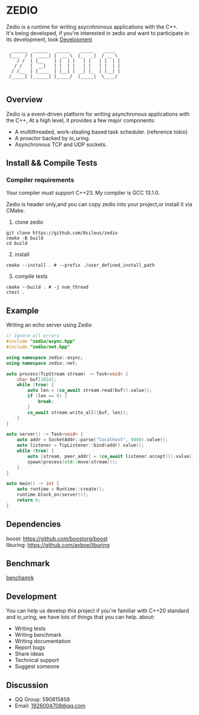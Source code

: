 # ZEDIO
Zedio is a runtime for writing asycnhronous applications with the C++.   
It's being developed, if you're interested in zedio and want to participate in its development, look [Development](#development)
```
  ______  ______   _____    _____    ____  
 |___  / |  ____| |  __ \  |_   _|  / __ \ 
    / /  | |__    | |  | |   | |   | |  | |
   / /   |  __|   | |  | |   | |   | |  | |
  / /__  | |____  | |__| |  _| |_  | |__| |
 /_____| |______| |_____/  |_____|  \____/ 
                                                                       
```

## Overview
Zedio is a event-driven platform for writing asynchronous applications with the C++, At a high level, it provides a few major components:
- A multithreaded, work-stealing based task scheduler. (reference tokio)
- A proactor backed by io_uring.
- Asynchronous TCP and UDP sockets.

## Install && Compile Tests
### Compiler requirements 
Your compiler must support C++23. My compiler is GCC 13.1.0.

Zedio is header only,and you can copy zedio into your project,or install it via CMake.
1. clone zedio
```
git clone https://github.com/8sileus/zedio
cmake -B build
cd build
```
2. install
```
cmake --install . # --prefix ./user_defined_install_path 
```
3. compile tests
```
cmake --build . # -j num_thread
ctest .
```

## Example
Writing an echo server using Zedio  
``` C++
// Ignore all errors
#include "zedio/async.hpp"
#include "zedio/net.hpp"

using namespace zedio::async;
using namespace zedio::net;

auto process(TcpStream stream) -> Task<void> {
    char buf[1024];
    while (true) {
        auto len = (co_await stream.read(buf)).value();
        if (len == 0) {
            break;
        }
        co_await stream.write_all({buf, len});
    }
}

auto server() -> Task<void> {
    auto addr = SocketAddr::parse("localhost", 9898).value();
    auto listener = TcpListener::bind(addr).value();
    while (true) {
        auto [stream, peer_addr] = (co_await listener.accept()).value();
        spawn(process(std::move(stream)));
    }
}

auto main() -> int {
    auto runtime = Runtime::create();
    runtime.block_on(server());
    return 0;
}
```

## Dependencies
boost: https://github.com/boostorg/boost  
liburing: https://github.com/axboe/liburing

## Benchmark
[benchamrk](./docs/benchmark.md)

## Development
You can help us develop this project if you're familiar with C++20 standard and io_uring, we have lots of things that you can help. about:   
- Writing tests
- Writing benchmark
- Writing documentation
- Report bugs
- Share ideas
- Technical support
- Suggest someone

## Discussion
- QQ Group: 590815858
- Email: 1926004708@qq.com
